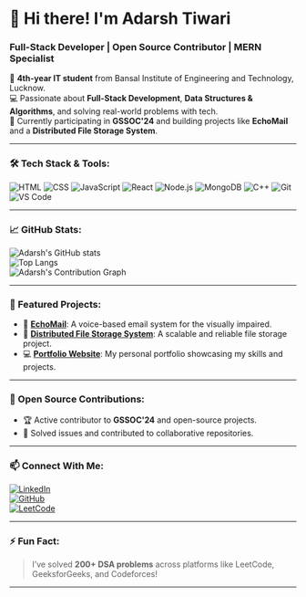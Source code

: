 # 👋 Hi there! I'm Adarsh Tiwari  
### Full-Stack Developer | Open Source Contributor | MERN Specialist  

🚀 **4th-year IT student** from Bansal Institute of Engineering and Technology, Lucknow.  
💻 Passionate about **Full-Stack Development**, **Data Structures & Algorithms**, and solving real-world problems with tech.  
🌟 Currently participating in **GSSOC'24** and building projects like **EchoMail** and a **Distributed File Storage System**.  

---

### 🛠️ Tech Stack & Tools:  
![HTML](https://img.shields.io/badge/HTML-E34F26?style=flat&logo=html5&logoColor=white)
![CSS](https://img.shields.io/badge/CSS-1572B6?style=flat&logo=css3&logoColor=white)
![JavaScript](https://img.shields.io/badge/JavaScript-F7DF1E?style=flat&logo=javascript&logoColor=black)
![React](https://img.shields.io/badge/React-61DAFB?style=flat&logo=react&logoColor=black)
![Node.js](https://img.shields.io/badge/Node.js-339933?style=flat&logo=node.js&logoColor=white)
![MongoDB](https://img.shields.io/badge/MongoDB-47A248?style=flat&logo=mongodb&logoColor=white)
![C++](https://img.shields.io/badge/C++-00599C?style=flat&logo=cplusplus&logoColor=white)
![Git](https://img.shields.io/badge/Git-F05032?style=flat&logo=git&logoColor=white)
![VS Code](https://img.shields.io/badge/VS%20Code-007ACC?style=flat&logo=visual-studio-code&logoColor=white)

---

### 📈 GitHub Stats:  
![Adarsh's GitHub stats](https://github-readme-stats.vercel.app/api?username=tiwariadarsh04&show_icons=true&theme=radical)  
![Top Langs](https://github-readme-stats.vercel.app/api/top-langs/?username=tiwariadarsh04&layout=compact&theme=radical)  
![Adarsh's Contribution Graph](https://github-readme-activity-graph.vercel.app/graph?username=tiwariadarsh04&theme=radical)

---

### 📌 Featured Projects:  
- 🚀 [**EchoMail**](https://github.com/tiwariadarsh04/EchoMail): A voice-based email system for the visually impaired.  
- 🌟 [**Distributed File Storage System**](https://github.com/tiwariadarsh04/Distributed-File-Storage-System): A scalable and reliable file storage project.  
- 💻 [**Portfolio Website**](https://github.com/tiwariadarsh04/Portfolio): My personal portfolio showcasing my skills and projects.  

---

### 🌟 Open Source Contributions:  
- 🏆 Active contributor to **GSSOC'24** and open-source projects.  
- 🔧 Solved issues and contributed to collaborative repositories.

---

### 📫 Connect With Me:
[![LinkedIn](https://img.shields.io/badge/LinkedIn-%230077B5.svg?style=flat&logo=linkedin&logoColor=white)](https://www.linkedin.com/in/adarshtiwari04/)  
[![GitHub](https://img.shields.io/badge/GitHub-%23121011.svg?style=flat&logo=github&logoColor=white)](https://github.com/tiwariadarsh04)  
[![LeetCode](https://img.shields.io/badge/LeetCode-FFA116?style=flat&logo=leetcode&logoColor=white)](https://leetcode.com/u/tiwariadarsh04/)  

---

### ⚡ Fun Fact:  
> I’ve solved **200+ DSA problems** across platforms like LeetCode, GeeksforGeeks, and Codeforces!  

---

